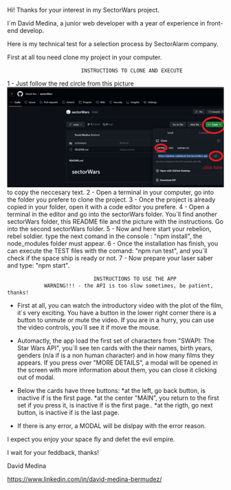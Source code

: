 Hi! Thanks for your interest in my SectorWars project.

I´m David Medina, a junior web developer with a year of experience in front-end
develop.

Here is my technical test for a selection process by SectorAlarm company.

First at all tou need clone my project in your computer.

                            INSTRUCTIONS TO CLONE AND EXECUTE

1 - Just follow the red circle from this picture ![ ](instructions1.jpg) to copy the neccesary text.
2 - Open a terminal in your computer, go into the folder you prefere to clone the project.
3 - Once the project is already copied in your folder, open it with a code editor you prefere.
4 - Open a terminal in the editor and go into the sectorWars folder. You´ll find another sectorWars folder,
this README file and the picture with the instructions. Go into the second sectorWars folder.
5 - Now and here start your rebelion, rebel soldier. type the next comand in the console : "npm install", the node_modules folder must appear.
6 - Once the installation has finish, you can execute the TEST files with the comand: "npm run test", and 
you´ll check if the space ship is ready or not.
7 -  Now prepare your laser saber and type: "npm start".



                                INSTRUCTIONS TO USE THE APP
                WARNING!!! - the API is too slow sometimes, be patient, thanks!

- First at all, you can watch the introductory video with the plot of the film, it´s very exciting. You have a button 
in the lower right corner there is a button to unmute or mute the video. If you are in a hurry, you can use the video 
controls, you´ll see it if move the mouse.
- Automactly, the app load the first set of characters from "SWAPI: The Star Wars API", you´ll see ten cards
with the their names, birth years, genders (n/a if is a non human character) and in how many films they appears.
If you press over "MORE DETAILS", a modal will be opened in the screen with more information about them, you can close it 
clicking out of modal.

- Below the cards have three buttons:
    *at the left, go back button, is inactive if is the first page.
    *at the center "MAIN", you return to the first set if you press it, is inactive if is the first page..
    *at the rigth, go next button, is inactive if is the last page.

- If there is any error, a MODAL will be dislpay with the error reason.

I expect you enjoy your space fly and defet the evil empire.

I wait for your feddback, thanks!

David Medina

https://www.linkedin.com/in/david-medina-bermudez/



